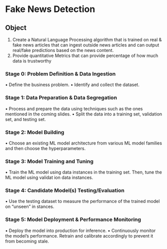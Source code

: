 # Fake News Detection

## Object
1. Create a Natural Language Processing algorithm that is trained on real & fake news articles that can ingest outside news articles and can output real/fake predictions based on the news content.
2. Provide quantitative Metrics that can provide percentage of how much data is trustworthy


### Stage 0: Problem Definition & Data Ingestion
• Define the business problem.
• Identify and collect the dataset.
### Stage 1: Data Preparation & Data Segregation
• Process and prepare the data using techniques such as the ones mentioned in the coming slides.
• Split the data into a training set, validation set, and testing set.
### Stage 2: Model Building
• Choose an existing ML model architecture from various ML model families and then choose the hyperparameters.
### Stage 3: Model Training and Tuning
• Train the ML model using data instances in the training set. Then, tune the ML model using validat ion data instances.
### Stage 4: Candidate Model(s) Testing/Evaluation
• Use the testing dataset to measure the performance of the trained model on “unseen” in stances.
### Stage 5: Model Deployment & Performance Monitoring
• Deploy the model into production for inference.
• Continuously monitor the model’s performance. Retrain and calibrate accordingly to prevent it from becoming stale.